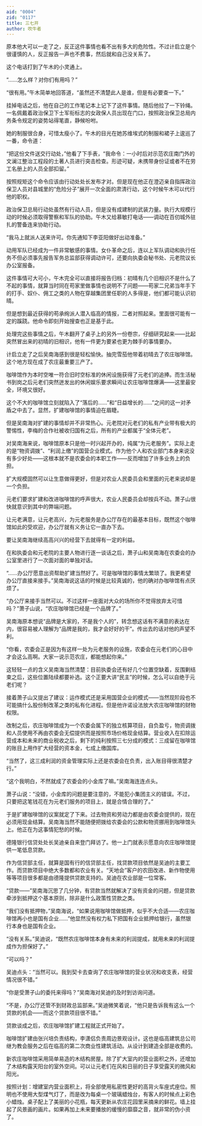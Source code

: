 ```yaml
---
aid: "0004"
zid: "0117"
title: 三七开
author: 吹牛者
---
```


原本他大可以一走了之，反正这件事情也看不出有多大的危险性。不过计启立是个很谨慎的人，反正报告一声也不费事，然后就和自己没关系了。

这个电话打到了午木的小灵通上。

“……怎么样？对你们有用吗？”

“很有用。”午木简单地回答道，“虽然还不清楚此人是谁，但是有必要查一下。”

挂掉电话之后，他在自己的工作笔记本上记下了这件事情。随后他拉了一下铃绳。一名佩戴着政治保卫下士军衔标志的女政保人员出现在门口，按照政治保卫总局内务条令规定的姿势站得笔直，静候吩咐。

她的制服很合身，可惜太瘦小了。午木的目光在她苏维埃式的制服和裙子上逡巡了一番，命令道：

“把这份文件送交行动处，”他看了下手表，“我命令：一小时后对示范农庄南门外的文澜江整治工程段的土著人员进行突击检查。形迹可疑，未携带身份证或者不在劳工名册上的人员全部扣留。”

按照规矩这个命令应该由行动处处长发布才对。但是现在他正在澄迈亲自指挥政治保卫人员对县城里的“危险分子”展开一次全面的肃清行动，这个时候午木可以代行他的职权。

政治保卫总局行动处虽然有行动人员，但是没有成建制的武装力量。执行大规模行动的时候必须取得警察和军队的协助。午木又给慕敏打电话——调动在百仞城外驻扎的警备连来协助行动。

“我马上就派人送来许可。你先通知下李亚阳做好出动准备。”

动用军队已经成为一件非常敏感的事情。女仆革命之后，连以上军队调动和执行任务不但必须事先报告军务总监部获得调动许可，还要向执委会秘书处、元老院议长办公室报备。

这件事情可大可小，午木完全可以直接将报告归档：初晴有几个旧相识不是什么了不起的事情，就算当时同在苟家里做事情也说明不了问题——苟家二兄弟当年手下的打手、奴仆、佣工之类的人物在穿越集团里任职的人多得是，他们都可能认识初晴。

但是想到最近获得的苟承绚派人潜入临高的情报，二者对照起来。里面很可能有一定的蹊跷。他命令即刻开始搜查也正是基于此。

处理完这些事情之后，午木翻开了桌子上的另外一份卷宗，仔细研究起来——比起突然冒出来的初晴的旧相识，他有一件更为要紧也更为棘手的事情要办。

计启立走了之后吴南海感到很是轻松愉快。抽完雪茄他带着初晴去了农庄咖啡馆。这个地方现在成了农庄最重要三产了。

咖啡馆作为本时空唯一符合旧时空标准的休闲设施获得了元老们的追捧。而生活秘书到岗之后元老们突然迸发出的休闲娱乐要求瞬间让农庄咖啡馆爆满——这里最安全，环境又很好。

这个不大的咖啡馆立刻就陷入了“落后的……”和“日益增长的……”之间的这一对矛盾之中去了。显然，扩建咖啡馆的事情迫在眉睫。

但是吴南海对扩建的事情却并不非常热心。元老院对元老们的私有产业带有极大的警惕性，李梅的合作社被收归国有之后，所有的产业都属于“全体元老”。

对吴南海来说，咖啡馆原本只是他一时兴起开办的，纯属“为元老服务”。实际上走的是“物资调拨”、“利润上缴”的国营企业模式。作为他个人和农业部门本身来说没有多少好处——这根本就不是农委会的本职工作——反而增加了许多业务上的负担。

扩大规模固然可以让生意做得更好，但是对农业人民委员会和里面的元老来说却是一个负担。

元老们要求扩建和改进咖啡馆的呼声很大，农业人民委员会却按兵不动。萧子山很快就意识到其中的弊端问题。

让元老满意，让元老高兴，为元老服务是办公厅存在的最基本目标，既然这个咖啡馆如此的受欢迎，办公厅就有义务让它一直办下去。

要让吴南海继续高高兴兴的经营下去就得有一定的利益。

在和执委会和元老院的主要人物进行逐一谈话之后，萧子山和吴南海在农委会的办公室里进行了一次面对面的单独对话。

“……办公厅愿意出资帮助扩建当然好了。可是咖啡馆的事情太繁琐了。我更希望办公厅直接来接手。”吴南海说这话的时候是比较真诚的，他的确对办咖啡馆有点厌烦了。

“办公厅来接手当然可以。不过这样一座面对大众的场所你不觉得放弃太可惜吗？”萧子山说，“农庄咖啡馆已经是一个品牌了。”

吴南海原本想说“品牌是大家的，不是我个人的”，转念想这话有不满意的表达在内，很容易被人理解为“品牌是我的，我才会好好的干”。传出去的话对他的声望不利。

“你看，农委会正是因为有这样一处为元老服务的设施，农委会在元老们的心目中才会这么高啊。大家一说示范农庄，都能想起你来。”

这轻轻一点的含义吴南海当然清楚：目前执委会还有好几个位置空缺着，反围剿结束之后，这些位置陆续都要补选。这个正要大讲“民主”的时候，怎么可以自绝于元老们呢？

接着萧子山又提出了建议：运作模式还是采用国营企业的模式——当然现阶段也不可能搞什么股份制改革之类的私有化进程。但是他许诺设法放大农庄咖啡馆的财物权限。

改制之后，农庄咖啡馆成为一个农委会属下的独立核算项目，自负盈亏，物资调拨和人员使用不再由农委会无偿提供而是按照市场价格现金结算。营业收入在扣除运营成本和未来的商业税收之后，剩下的纯利按照三七分成的模式：三成留在咖啡馆的账目上用作扩大经营的资本金，七成上缴国库。

“当然了，这三成利润的资金管理实际上还是农委会在负责，出入账目得很清楚才行。”

“这个我明白，不然就成了农委会的小金库了嘛。”吴南海连连点头。

萧子山说：“没错，小金库的问题是要注意的，不能犯小集团主义的错误。不过，只要把这笔钱花在为元老们服务的项目上，就是合情合理的了。”

于是扩建咖啡馆的议案就定了下来。过去物资和劳动力都是由农委会提供的，现在必须用现金结算。吴南海当然不能随便把拨给农委会的公款和物资挪用到咖啡馆头上。他正在为这事情犯愁的时候。

德隆银行信贷处处长吴迪亲自来登门拜访了。他一上门就表示愿意向农庄咖啡馆提供一笔低息贷款。

作为信贷部主任，就算是国有行的信贷部主任，找贷款项目依然是吴迪的主要工作。而贷款项目中绝大多数都和农业有关。“天地会”客户的农田改进、新作物使用等等项目很多都是由德隆提供贷款支持的。吴迪在农业部是一位常客。

“贷款——”吴南海沉思了几分钟，有贷款当然就解决了没有资金的问题，但是贷款牵涉到抵押这个基本原则，除非是什么政策性贷款之类。

“我们没有抵押物，”吴南海说，“如果说用咖啡馆做抵押，似乎不大合适——农庄咖啡馆再小也是国有企业……”他显然没有权力私下把国有企业抵押给银行，虽然银行本身也是国有企业。

“没有关系。”吴迪说，“既然农庄咖啡馆本身有未来的利润提成，就用未来的利润提成作为担保好了。”

“可以吗？”

吴迪点头：“当然可以。我到契卡去查询了农庄咖啡馆的营业状况和收支表，经营情况很不错。”

“你是受萧子山的委托来得吗？”吴南海对吴迪的及时到访询问道。

“不是，办公厅还管不到财政总监部来。”吴迪微笑着说，“他只是告诉我有这么一个贷款的机会——而这个贷款项目很不错。”

贷款谈成之后，农庄咖啡馆扩建工程就正式开始了。

咖啡馆扩建由张兴培负责结构，李潇侣负责周边景观设计。这也是临高建筑总公司继为教会服务之后在临高的第二次商业性建筑活动。从设计到建造全部是收费的。

新农庄咖啡馆采用简单易造的木结构房屋。除了扩大室内的营业面积之外，还增加了木结构露天阳台的室外空间。可以让元老们在风和日丽的日子享受露天的微风和阳光。

按照计划：增建室内营业面积上，将全部使用私密性更好的高背火车座式座位。照明也不使用大型煤气灯了，而是改为每桌一个玻璃蜡烛台，有客人的时候点上彩色小蜡烛。桌子配上了美丽的小花瓶，每天更新从农庄花园里采摘来的鲜花。墙上挂起了风景画的画片。如果再加上未来要播放的缓慢的靡靡之音，就非常的伪小资了。
